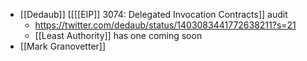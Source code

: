 - [[Dedaub]] [[[[EIP]] 3074: Delegated Invocation Contracts]] audit
    - https://twitter.com/dedaub/status/1403083441772638211?s=21
    - [[Least Authority]] has one coming soon
- [[Mark Granovetter]]
